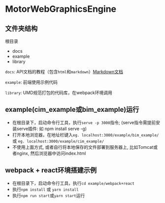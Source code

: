 # MotorWebGraphicsEngine

## 文件夹结构

根目录
* docs
* example
* library

`docs`: API文档的教程（包含`html`和`markdown`）[Markdown文档](./docs/README.md)

`example`: 前端使用示例代码

`library`: UMD规范打包的代码库，在webpack环境调用

## example(cim_example或bim_example)运行
- 在根目录下，启动命令行工具，执行`serve -p 3000`指令; (serve指令需提前安装serve插件: 如 npm install serve -g)
- 打开本地浏览器，在地址栏键入`eg. localhost:3000/example/bim_example/` 或 `eg. localhost:3000/example/cim_example/`
- 不使用上面方式, 或者自行将本地保存的文件部署到服务器上, 比如Tomcat或者nginx, 然后浏览器中访问index.html

## webpack + react环境搭建示例

- 在根目录下，启动命令行工具，执行`cd example/webpack+react`
- 执行`npm install` 或 `yarn install`
- 执行`npm run start`或`yarn start`运行